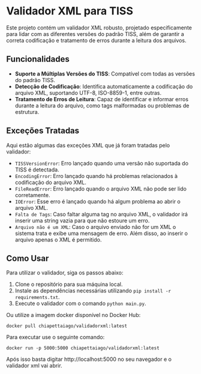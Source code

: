# Validador XML para TISS

Este projeto contém um validador XML robusto, projetado especificamente para lidar com as diferentes versões do padrão TISS, além de garantir a correta codificação e tratamento de erros durante a leitura dos arquivos.

## Funcionalidades

- **Suporte a Múltiplas Versões do TISS**: Compatível com todas as versões do padrão TISS.
- **Detecção de Codificação**: Identifica automaticamente a codificação do arquivo XML, suportando UTF-8, ISO-8859-1, entre outras.
- **Tratamento de Erros de Leitura**: Capaz de identificar e informar erros durante a leitura do arquivo, como tags malformadas ou problemas de estrutura.

## Exceções Tratadas

Aqui estão algumas das exceções XML que já foram tratadas pelo validador:

- `TISSVersionError`: Erro lançado quando uma versão não suportada do TISS é detectada.
- `EncodingError`: Erro lançado quando há problemas relacionados à codificação do arquivo XML.
- `FileReadError`: Erro lançado quando o arquivo XML não pode ser lido corretamente.
- `IOError`: Esse erro é lançado quando há algum problema ao abrir o arquivo XML.
- `Falta de Tags`: Caso faltar alguma tag no arquivo XML, o validador irá inserir uma string vazia para que não estoure um erro.
- `Arquivo não é um XML`: Caso o arquivo enviado não for um XML o sistema trata e exibe uma mensagem de erro. Além disso, ao inserir o arquivo apenas o XML é permitido.

## Como Usar

Para utilizar o validador, siga os passos abaixo:

1. Clone o repositório para sua máquina local.
2. Instale as dependências necessárias utilizando `pip install -r requirements.txt`.
3. Execute o validador com o comando `python main.py`.

Ou utilize a imagem docker disponível no Docker Hub:

```
docker pull chiapettaiago/validadorxml:latest
```

Para executar use o seguinte comando:

```
docker run -p 5000:5000 chiapettaiago/validadorxml:latest
```

Após isso basta digitar http://localhost:5000 no seu navegador e o validador xml vai abrir.
